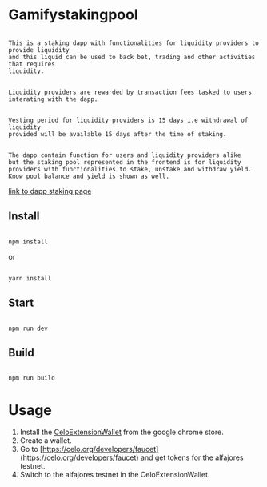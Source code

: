 # Gamifystakingpool

```

This is a staking dapp with functionalities for liquidity providers to provide liquidity
and this liquid can be used to back bet, trading and other activities that requires
liquidity.

```

```

Liquidity providers are rewarded by transaction fees tasked to users interating with the dapp.

```

```

Vesting period for liquidity providers is 15 days i.e withdrawal of liquidity
provided will be available 15 days after the time of staking.

```

```

The dapp contain function for users and liquidity providers alike
but the staking pool represented in the frontend is for liquidity
providers with functionalities to stake, unstake and withdraw yield.
Know pool balance and yield is shown as well.

```

[link to dapp staking page](https://chuksremi15.github.io/gamifystakingpool/)

## Install

```

npm install

```

or

```

yarn install

```

## Start

```

npm run dev

```

## Build

```

npm run build

```

# Usage

1. Install the [CeloExtensionWallet](https://chrome.google.com/webstore/detail/celoextensionwallet/kkilomkmpmkbdnfelcpgckmpcaemjcdh?hl=en) from the google chrome store.
2. Create a wallet.
3. Go to [https://celo.org/developers/faucet](https://celo.org/developers/faucet) and get tokens for the alfajores testnet.
4. Switch to the alfajores testnet in the CeloExtensionWallet.

```

```

```

```
